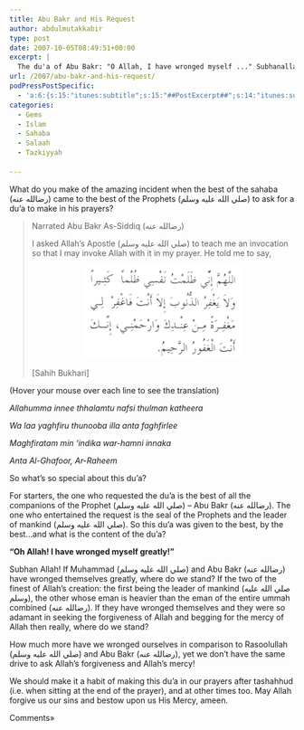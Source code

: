 ```yaml
---
title: Abu Bakr and His Request
author: abdulmutakkabir
type: post
date: 2007-10-05T08:49:51+00:00
excerpt: |
  The du'a of Abu Bakr: "O Allah, I have wronged myself ..." Subhanallah!  If Abu Bakr and the Prophet (صلي الله عليه وسلم) wronged themselves and asked Allah for forgiveness, then what about us?  How keen are we to ask?  Make a habit of making this amazing du'a in your tashahhud and at other times.
url: /2007/abu-bakr-and-his-request/
podPressPostSpecific:
  - 'a:6:{s:15:"itunes:subtitle";s:15:"##PostExcerpt##";s:14:"itunes:summary";s:15:"##PostExcerpt##";s:15:"itunes:keywords";s:17:"##WordPressCats##";s:13:"itunes:author";s:10:"##Global##";s:15:"itunes:explicit";s:7:"Default";s:12:"itunes:block";s:7:"Default";}'
categories:
  - Gems
  - Islam
  - Sahaba
  - Salaah
  - Tazkiyyah

---
```

What do you make of the amazing incident when the best of the sahaba (رضالله عنه) came to the best of the Prophets (صلي الله عليه وسلم) to ask for a du&#8217;a to make in his prayers?

> <p align="left">
>   Narrated Abu Bakr As-Siddiq (رضالله عنه)
> </p>
> 
> <p align="left">
>   I asked Allah&#8217;s Apostle (صلي الله عليه وسلم) to teach me an invocation so that I may invoke Allah with it in my prayer. He told me to say,
> </p>
> 
> <p style="text-align: center">
>   <img src='/wp-content/uploads/dua-abubakr.gif' alt='Abu Bakr’s Du’a' />
> </p>
> 
> <p align="left">
>   [Sahih Bukhari]
> </p>

(Hover your mouse over each line to see the translation)

<dfn title="Oh Allah! Indeed I have wronged myself greatly">Allahumma innee thhalamtu nafsi thulman katheera</dfn>
  
<dfn title="And no one forgives sins except you, so forgive me">Wa laa yaghfiru thunooba illa anta faghfirlee</dfn>
  
<dfn title="From your forgiveness and have mercy on me, indeed You">Maghfiratam min &#8216;indika war-hamni innaka</dfn>
  
<dfn title="And only You are Al-Ghafoor (the One who covers up sins in vast quantities), Ar-Raheem (the One who shows mercy in vast quantities)">Anta Al-Ghafoor, Ar-Raheem</dfn>

So what&#8217;s so special about this du&#8217;a? 

For starters, the one who requested the du&#8217;a is the best of all the companions of the Prophet (صلي الله عليه وسلم) &#8211; Abu Bakr (رضالله عنه). The one who entertained the request is the seal of the Prophets and the leader of mankind (صلي الله عليه وسلم). So this du&#8217;a was given to the best, by the best…and what is the content of the du&#8217;a?

**&#8220;Oh Allah! I have wronged myself greatly!&#8221;**

Subhan Allah! If Muhammad (صلي الله عليه وسلم) and Abu Bakr (رضالله عنه) have wronged themselves greatly, where do we stand? If the two of the finest of Allah’s creation: the first being the leader of mankind (صلي الله عليه وسلم), the other whose eman is heavier than the eman of the entire ummah combined (رضالله عنه). If they have wronged themselves and they were so adamant in seeking the forgiveness of Allah and begging for the mercy of Allah then really, where do we stand?

How much more have we wronged ourselves in comparison to Rasoolullah (صلي الله عليه وسلم) and Abu Bakr (رضالله عنه), yet we don’t have the same drive to ask Allah’s forgiveness and Allah’s mercy!

We should make it a habit of making this du&#8217;a in our prayers after tashahhud (i.e. when sitting at the end of the prayer), and at other times too. May Allah forgive us our sins and bestow upon us His Mercy, ameen.
  
Comments»